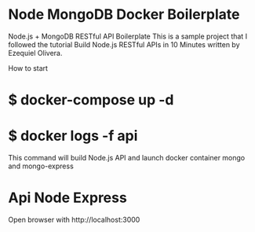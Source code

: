 # Node MongoDB Docker Boilerplate


Node.js + MongoDB RESTful API Boilerplate
This is a sample project that I followed the tutorial Build Node.js RESTful APIs in 10 Minutes written by Ezequiel Olivera.

How to start
# $ docker-compose up -d
# $ docker logs -f api
This command will build Node.js API and launch docker container mongo and mongo-express

# Api Node Express
Open browser with http://localhost:3000

